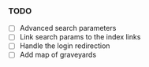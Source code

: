 ### TODO

- [ ] Advanced search parameters
- [ ] Link search params to the index links
- [ ] Handle the login redirection
- [ ] Add map of graveyards

